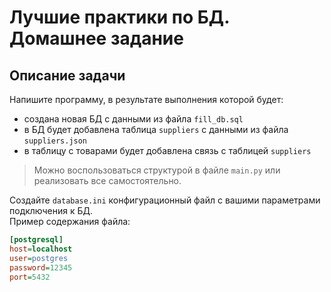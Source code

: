 # Лучшие практики по БД. Домашнее задание

## Описание задачи

Напишите программу, в результате выполнения которой будет:
- создана новая БД с данными из файла `fill_db.sql`
- в БД будет добавлена таблица `suppliers` с данными из файла `suppliers.json`
- в таблицу с товарами будет добавлена связь с таблицей `suppliers`

> Можно воспользоваться структурой в файле `main.py` или реализовать все самостоятельно.

Создайте `database.ini` конфигурационный файл с вашими параметрами подключения к БД.
</br>
Пример содержания файла:
```ini
[postgresql]
host=localhost
user=postgres
password=12345
port=5432
```
